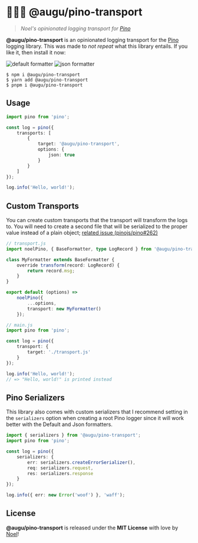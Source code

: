 # 🐻‍❄️🌲 @augu/pino-transport

> _Noel's opinionated logging transport for [Pino](https://getpino.io)_

**@augu/pino-transport** is an opinionated logging transport for the [Pino](https://getpino.io) logging library. This was made to _not repeat_ what this library entails. If you like it, then install it now:

![default formatter](https://noel-is.gay/images/3d87e6a9.png)
![json formatter](https://noel-is.gay/images/f8d6645d.png)

```shell
$ npm i @augu/pino-transport
$ yarn add @augu/pino-transport
$ pnpm i @augu/pino-transport
```

## Usage

```ts
import pino from 'pino';

const log = pino({
    transports: [
        {
            target: '@augu/pino-transport',
            options: {
                json: true
            }
        }
    ]
});

log.info('Hello, world!');
```

## Custom Transports

You can create custom transports that the transport will transform the logs to. You will need to create a second file that will be serialized to the proper value instead of a plain object; [related issue (pinojs/pino#262)](https://github.com/pinojs/pino-pretty/issues/262)

```ts
// transport.js
import noelPino, { BaseFormatter, type LogRecord } from '@augu/pino-transport';

class MyFormatter extends BaseFormatter {
    override transform(record: LogRecord) {
        return record.msg;
    }
}

export default (options) =>
    noelPino({
        ...options,
        transport: new MyFormatter()
    });

// main.js
import pino from 'pino';

const log = pino({
    transport: {
        target: './transport.js'
    }
});

log.info('Hello, world!');
// => "Hello, world!" is printed instead
```

## Pino Serializers

This library also comes with custom serializers that I recommend setting in the `serializers` option when creating a root Pino logger since it will work better with the Default and Json formatters.

```ts
import { serializers } from '@augu/pino-transport';
import pino from 'pino';

const log = pino({
    serializers: {
        err: serializers.createErrorSerializer(),
        req: serializers.request,
        res: serializers.response
    }
});

log.info({ err: new Error('woof') }, 'waff');
```

## License

**@augu/pino-transport** is released under the **MIT License** with love by [Noel](https://floofy.dev)!
